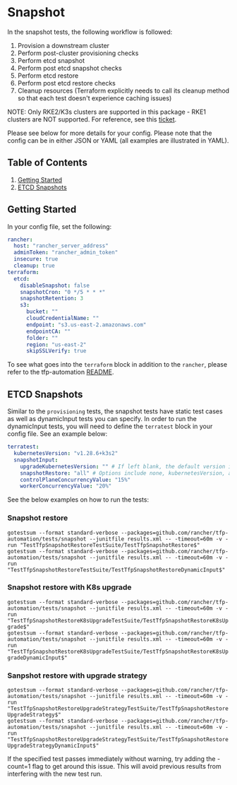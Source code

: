 # Snapshot

In the snapshot tests, the following workflow is followed:

1. Provision a downstream cluster
2. Perform post-cluster provisioning checks
3. Perform etcd snapshot
4. Perform post etcd snapshot checks
5. Perform etcd restore
6. Perform post etcd restore checks
7. Cleanup resources (Terraform explicitly needs to call its cleanup method so that each test doesn't experience caching issues)

NOTE: Only RKE2/K3s clusters are supported in this package - RKE1 clusters are NOT supported. For reference, see this [ticket](https://github.com/rancher/terraform-provider-rancher2/issues/1292). 

Please see below for more details for your config. Please note that the config can be in either JSON or YAML (all examples are illustrated in YAML).

## Table of Contents
1. [Getting Started](#Getting-Started)
2. [ETCD Snapshots](#ETCD-Snapshots)

## Getting Started
In your config file, set the following:
```yaml
rancher:
  host: "rancher_server_address"
  adminToken: "rancher_admin_token"
  insecure: true
  cleanup: true
terraform:
  etcd:
    disableSnapshot: false
    snapshotCron: "0 */5 * * *"
    snapshotRetention: 3
    s3:
      bucket: ""
      cloudCredentialName: ""
      endpoint: "s3.us-east-2.amazonaws.com"
      endpointCA: ""
      folder: ""
      region: "us-east-2"
      skipSSLVerify: true
```

To see what goes into the `terraform` block in addition to the `rancher`, please refer to the tfp-automation [README](../../README.md).

## ETCD Snapshots
Similar to the `provisioning` tests, the snapshot tests have static test cases as well as dynamicInput tests you can specify. In order to run the dynamicInput tests, you will need to define the `terratest` block in your config file. See an example below:

```yaml
terratest:
  kubernetesVersion: "v1.28.6+k3s2"
  snapshotInput:
    upgradeKubernetesVersion: "" # If left blank, the default version in Rancher will be used.
    snapshotRestore: "all" # Options include none, kubernetesVersion, all. Option 'none' means that only the etcd will be restored.
    controlPlaneConcurrencyValue: "15%"
    workerConcurrencyValue: "20%"
  ```

See the below examples on how to run the tests:

### Snapshot restore
`gotestsum --format standard-verbose --packages=github.com/rancher/tfp-automation/tests/snapshot --junitfile results.xml -- -timeout=60m -v -run "TestTfpSnapshotRestoreTestSuite/TestTfpSnapshotRestore$"` \
`gotestsum --format standard-verbose --packages=github.com/rancher/tfp-automation/tests/snapshot --junitfile results.xml -- -timeout=60m -v -run "TestTfpSnapshotRestoreTestSuite/TestTfpSnapshotRestoreDynamicInput$"`

### Snapshot restore with K8s upgrade
`gotestsum --format standard-verbose --packages=github.com/rancher/tfp-automation/tests/snapshot --junitfile results.xml -- -timeout=60m -v -run "TestTfpSnapshotRestoreK8sUpgradeTestSuite/TestTfpSnapshotRestoreK8sUpgrade$"` \
`gotestsum --format standard-verbose --packages=github.com/rancher/tfp-automation/tests/snapshot --junitfile results.xml -- -timeout=60m -v -run "TestTfpSnapshotRestoreK8sUpgradeTestSuite/TestTfpSnapshotRestoreK8sUpgradeDynamicInput$"`

### Sanpshot restore with upgrade strategy
`gotestsum --format standard-verbose --packages=github.com/rancher/tfp-automation/tests/snapshot --junitfile results.xml -- -timeout=60m -v -run "TestTfpSnapshotRestoreUpgradeStrategyTestSuite/TestTfpSnapshotRestoreUpgradeStrategy$"` \
`gotestsum --format standard-verbose --packages=github.com/rancher/tfp-automation/tests/snapshot --junitfile results.xml -- -timeout=60m -v -run "TestTfpSnapshotRestoreUpgradeStrategyTestSuite/TestTfpSnapshotRestoreUpgradeStrategyDynamicInput$"`

If the specified test passes immediately without warning, try adding the -count=1 flag to get around this issue. This will avoid previous results from interfering with the new test run.
